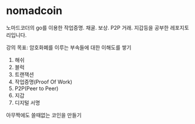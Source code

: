 # nomadcoin
노마드코더의 go를 이용한 작업증명. 채굴. 보상. P2P 거래. 지갑등을 공부한 레포지토리입니다.

강의 목표: 암호화폐를 이루는 부속들에 대한 이해도를 쌓기 
1. 해쉬
2. 블럭
3. 트랜잭션
4. 작업증명(Proof Of Work)
5. P2P(Peer to Peer)
6. 지갑
7. 디지털 서명

아무짝에도 쓸때없는 코인을 만들기